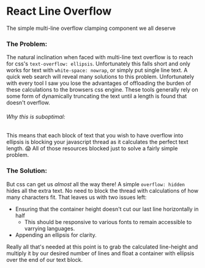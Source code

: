 # React Line Overflow
The simple multi-line overflow clamping component we all deserve

### The Problem:
The natural inclination when faced with multi-line text overflow is to reach for css's `text-overflow: ellipsis`.
Unfortunately this falls short and only works for text with `white-space: nowrap`, or simply put single line text.
A quick web search will reveal many solutions to this problem. Unfortunately with every tool I saw
you lose the advantages of offloading the burden of these calculations to the browsers css engine. These tools generally rely on some form of dynamically truncating the text until a length is found that doesn't overflow.

###### Why this is suboptimal:
This means that each block of text that you wish to have overflow into ellipsis is blocking your javascript thread as it calculates the perfect text length.
😱 All of those resources blocked just to solve a fairly simple problem.

### The Solution:
But css can get us _almost_ all the way there! A simple `overflow: hidden` hides all the extra text. No need to block the thread with calculations of how many characters fit. That leaves us with two issues left:
  - Ensuring that the container height doesn't cut our last line horizontally in half
    - This should be responsive to various fonts to remain accessible to varrying languages.
  - Appending an ellipsis for clarity.

Really all that's needed at this point is to grab the calculated line-height and multiply it by our desired number of lines and float a container with ellipsis over the end of our text block.
